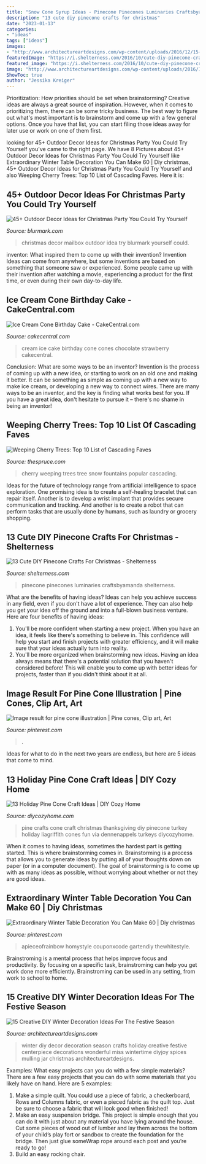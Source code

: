 ```yaml
---
title: "Snow Cone Syrup Ideas - Pinecone Pinecones Luminaries Craftsbyamanda Shelterness"
description: "13 cute diy pinecone crafts for christmas"
date: "2023-01-13"
categories:
- "ideas"
tags: ["ideas"]
images:
- "http://www.architectureartdesigns.com/wp-content/uploads/2016/12/15-Creative-DIY-Winter-Decoration-Ideas-For-The-Festive-Season-10.jpg"
featuredImage: "https://i.shelterness.com/2016/10/cute-diy-pinecone-crafts-for-christmas-3.jpg"
featured_image: "https://i.shelterness.com/2016/10/cute-diy-pinecone-crafts-for-christmas-3.jpg"
image: "http://www.architectureartdesigns.com/wp-content/uploads/2016/12/15-Creative-DIY-Winter-Decoration-Ideas-For-The-Festive-Season-10.jpg"
ShowToc: true
author: "Jessika Kreiger"
---
```



Prioritization: How priorities should be set when brainstorming?
Creative ideas are always a great source of inspiration. However, when it comes to prioritizing them, there can be some tricky business. The best way to figure out what's most important is to brainstorm and come up with a few general options. Once you have that list, you can start filing those ideas away for later use or work on one of them first.

	

		
looking for 45+ Outdoor Decor Ideas for Christmas Party You Could Try Yourself you've came to the right page. We have 8 Pictures about 45+ Outdoor Decor Ideas for Christmas Party You Could Try Yourself like Extraordinary Winter Table Decoration You Can Make 60 | Diy christmas, 45+ Outdoor Decor Ideas for Christmas Party You Could Try Yourself and also Weeping Cherry Trees: Top 10 List of Cascading Faves. Here it is:
		
    
## 45+ Outdoor Decor Ideas For Christmas Party You Could Try Yourself

<img loading=lazy src="https://www.blurmark.com/wp-content/uploads/2017/11/Christmas-Mailbox-Decor-Idea.jpg" onerror="this.onerror=null;this.src='https://tse1.mm.bing.net/th?id=OIP.hcf7ep-bg7DImKJd9zIdvQHaLJ&amp;pid=15.1';" alt="45+ Outdoor Decor Ideas for Christmas Party You Could Try Yourself">

_Source: blurmark.com_

>christmas decor mailbox outdoor idea try blurmark yourself could. 

	

inventor: What inspired them to come up with their invention?
Invention Ideas can come from anywhere, but some inventions are based on something that someone saw or experienced. Some people came up with their invention after watching a movie, experiencing a product for the first time, or even during their own day-to-day life.

    
## Ice Cream Cone Birthday Cake - CakeCentral.com

<img loading=lazy src="https://cdn001.cakecentral.com/gallery/2016/08/900_ice-cream-cone-birthday-cake-798496ZqE8j.jpg" onerror="this.onerror=null;this.src='https://tse1.mm.bing.net/th?id=OIP.NYrhAmIE5JI-HENeiXFcjQHaNK&amp;pid=15.1';" alt="Ice Cream Cone Birthday Cake - CakeCentral.com">

_Source: cakecentral.com_

>cream ice cake birthday cone cones chocolate strawberry cakecentral. 

	

Conclusion: What are some ways to be an inventor?
Invention is the process of coming up with a new idea, or starting to work on an old one and making it better. It can be something as simple as coming up with a new way to make ice cream, or developing a new way to connect wires. There are many ways to be an inventor, and the key is finding what works best for you. If you have a great idea, don't hesitate to pursue it – there's no shame in being an inventor!

    
## Weeping Cherry Trees: Top 10 List Of Cascading Faves

<img loading=lazy src="https://fthmb.tqn.com/8xxQOVyNOuSOvlinEYoSVFmzjnk=/5000x3300/filters:fill(auto,1)/snowfountains-weeping-cherry-closeup-big-58a4bdf03df78c345b749748.jpg" onerror="this.onerror=null;this.src='https://tse4.mm.bing.net/th?id=OIP.78nLEVaoZaRENhvQBOlqfQHaE4&amp;pid=15.1';" alt="Weeping Cherry Trees: Top 10 List of Cascading Faves">

_Source: thespruce.com_

>cherry weeping trees tree snow fountains popular cascading. 

	

Ideas for the future of technology range from artificial intelligence to space exploration. One promising idea is to create a self-healing bracelet that can repair itself. Another is to develop a wrist implant that provides secure communication and tracking. And another is to create a robot that can perform tasks that are usually done by humans, such as laundry or grocery shopping.

    
## 13 Cute DIY Pinecone Crafts For Christmas - Shelterness

<img loading=lazy src="https://i.shelterness.com/2016/10/cute-diy-pinecone-crafts-for-christmas-3.jpg" onerror="this.onerror=null;this.src='https://tse4.mm.bing.net/th?id=OIP.8RTnMWwNSd3Fijbjc9wPOAHaLH&amp;pid=15.1';" alt="13 Cute DIY Pinecone Crafts For Christmas - Shelterness">

_Source: shelterness.com_

>pinecone pinecones luminaries craftsbyamanda shelterness. 

	

What are the benefits of having ideas?
Ideas can help you achieve success in any field, even if you don't have a lot of experience. They can also help you get your idea off the ground and into a full-blown business venture. Here are four benefits of having ideas: 
1. You'll be more confident when starting a new project. When you have an idea, it feels like there's something to believe in. This confidence will help you start and finish projects with greater efficiency, and it will make sure that your ideas actually turn into reality. 
2. You'll be more organized when brainstorming new ideas. Having an idea always means that there's a potential solution that you haven't considered before! This will enable you to come up with better ideas for projects, faster than if you didn't think about it at all. 

    
## Image Result For Pine Cone Illustration | Pine Cones, Clip Art, Art

<img loading=lazy src="https://i.pinimg.com/736x/99/6d/be/996dbe589f1d890ca117fd96e54a57c4.jpg" onerror="this.onerror=null;this.src='https://tse3.mm.bing.net/th?id=OIP.TyYMIyPW4G3Gt9Hd2JKIqwHaHO&amp;pid=15.1';" alt="Image result for pine cone illustration | Pine cones, Clip art, Art">

_Source: pinterest.com_

>. 

	

Ideas for what to do in the next two years are endless, but here are 5 ideas that come to mind. 

    
## 13 Holiday Pine Cone Craft Ideas | DIY Cozy Home

<img loading=lazy src="http://diycozyhome.com/wp-content/uploads/2017/10/pine-cone-turkey.jpg" onerror="this.onerror=null;this.src='https://tse3.mm.bing.net/th?id=OIP.y1zcIrilA0-Aw5GmujMQcwHaH2&amp;pid=15.1';" alt="13 Holiday Pine Cone Craft Ideas | DIY Cozy Home">

_Source: diycozyhome.com_

>pine crafts cone craft christmas thanksgiving diy pinecone turkey holiday liagriffith cones fun via dennenappels turkeys diycozyhome. 

	

When it comes to having ideas, sometimes the hardest part is getting started. This is where brainstorming comes in. Brainstorming is a process that allows you to generate ideas by putting all of your thoughts down on paper (or in a computer document). The goal of brainstorming is to come up with as many ideas as possible, without worrying about whether or not they are good ideas.

    
## Extraordinary Winter Table Decoration You Can Make 60 | Diy Christmas

<img loading=lazy src="https://i.pinimg.com/originals/65/3f/38/653f385f39a1d076fd7fe8e4dda8b53e.jpg" onerror="this.onerror=null;this.src='https://tse1.mm.bing.net/th?id=OIP.V9-hTXOY83y9jlY21ouxugHaKu&amp;pid=15.1';" alt="Extraordinary Winter Table Decoration You Can Make 60 | Diy christmas">

_Source: pinterest.com_

>apieceofrainbow homystyle couponxcode gartendiy thewhitestyle. 

	

Brainstroming is a mental process that helps improve focus and productivity. By focusing on a specific task, brainstroming can help you get work done more efficiently. Brainstroming can be used in any setting, from work to school to home.

    
## 15 Creative DIY Winter Decoration Ideas For The Festive Season

<img loading=lazy src="http://www.architectureartdesigns.com/wp-content/uploads/2016/12/15-Creative-DIY-Winter-Decoration-Ideas-For-The-Festive-Season-10.jpg" onerror="this.onerror=null;this.src='https://tse2.mm.bing.net/th?id=OIP.8fMDDaPKHZ0kSGWcVHbfVAHaKs&amp;pid=15.1';" alt="15 Creative DIY Winter Decoration Ideas For The Festive Season">

_Source: architectureartdesigns.com_

>winter diy decor decoration season crafts holiday creative festive centerpiece decorations wonderful miss wintertime diyjoy spices mulling jar christmas architectureartdesigns. 

	

Examples: What easy projects can you do with a few simple materials?
There are a few easy projects that you can do with some materials that you likely have on hand. Here are 5 examples:
1. Make a simple quilt. You could use a piece of fabric, a checkerboard, Rows and Columns fabric, or even a pieced fabric as the quilt top. Just be sure to choose a fabric that will look good when finished! 
2. Make an easy suspension bridge. This project is simple enough that you can do it with just about any material you have lying around the house. Cut some pieces of wood out of lumber and lay them across the bottom of your child’s play fort or sandbox to create the foundation for the bridge. Then just glue someWrap rope around each post and you’re ready to go! 
3. Build an easy rocking chair.

